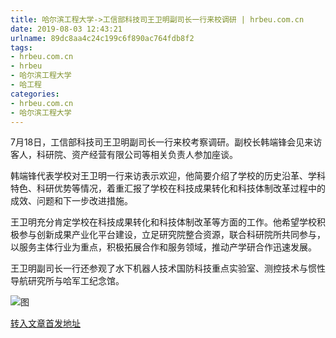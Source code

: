 ```yaml
---
title: 哈尔滨工程大学->工信部科技司王卫明副司长一行来校调研 | hrbeu.com.cn
date: 2019-08-03 12:43:21
urlname: 89dc8aa4c24c199c6f890ac764fdb8f2
tags: 
- hrbeu.com.cn
- hrbeu
- 哈尔滨工程大学
- 哈工程
categories:
- hrbeu.com.cn
- 哈尔滨工程大学
---
```



7月18日，工信部科技司王卫明副司长一行来校考察调研。副校长韩端锋会见来访客人，科研院、资产经营有限公司等相关负责人参加座谈。

韩端锋代表学校对王卫明一行来访表示欢迎，他简要介绍了学校的历史沿革、学科特色、科研优势等情况，着重汇报了学校在科技成果转化和科技体制改革过程中的成效、问题和下一步改进措施。

王卫明充分肯定学校在科技成果转化和科技体制改革等方面的工作。他希望学校积极参与创新成果产业化平台建设，立足研究院整合资源，联合科研院所共同参与，以服务主体行业为重点，积极拓展合作和服务领域，推动产学研合作迅速发展。

王卫明副司长一行还参观了水下机器人技术国防科技重点实验室、测控技术与惯性导航研究所与哈军工纪念馆。



![图](http://gongxue.cn/news/UploadFiles_4906/201908/2019080118583107.jpg)

[转入文章首发地址](http://gongxue.cn/news/2019/201908/news_196045.html)